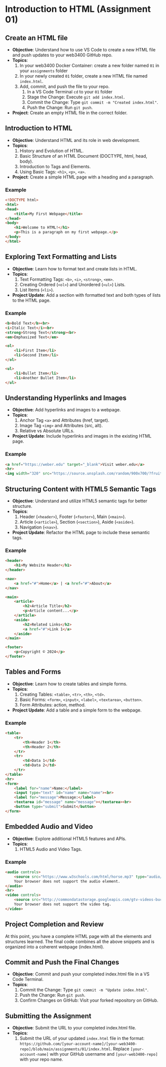 # Introduction to HTML (Assignment 01)

## Create an HTML file 
- **Objective**: Understand how to use VS Code to create a new HTML file and push updates to your web3400 GitHub repo.
- **Topics**:
  1. In your web3400 Docker Container: create a new folder named `01` in your `assignments` folder
  2. In your newly created `01` folder, create a new HTML file named `index.html`.
  3. Add, commit, and push the file to your repo.
     1. In a VS Code Terminal `cd` to your `01` folder
     2. Stage the Change: Execute `git add index.html`.
     3. Commit the Change: Type `git commit -m "Created index.html"`.
     4. Push the Change: Run `git push`.
- **Project**: Create an empty HTML file in the correct folder.

## Introduction to HTML
- **Objective**: Understand HTML and its role in web development.
- **Topics**:
  1. History and Evolution of HTML.
  2. Basic Structure of an HTML Document (DOCTYPE, html, head, body).
  3. Introduction to Tags and Elements.
  4. Using Basic Tags: `<h1>`, `<p>`, `<a>`.
- **Project**: Create a simple HTML page with a heading and a paragraph.

### Example
```html
<!DOCTYPE html>
<html>
<head>
    <title>My First Webpage</title>
</head>
<body>
    <h1>Welcome to HTML!</h1>
    <p>This is a paragraph on my first webpage.</p>
</body>
</html>
```

## Exploring Text Formatting and Lists
- **Objective**: Learn how to format text and create lists in HTML.
- **Topics**:
  1. Text Formatting Tags: `<b>`, `<i>`, `<strong>`, `<em>`.
  2. Creating Ordered (`<ol>`) and Unordered (`<ul>`) Lists.
  3. List Items (`<li>`).
- **Project Update**: Add a section with formatted text and both types of lists to the HTML page.

### Example
```html
<b>Bold Text</b><br>
<i>Italic Text</i><br>
<strong>Strong Text</strong><br>
<em>Emphasized Text</em>

<ol>
    <li>First Item</li>
    <li>Second Item</li>
</ol>

<ul>
    <li>Bullet Item</li>
    <li>Another Bullet Item</li>
</ul>
```

## Understanding Hyperlinks and Images
- **Objective**: Add hyperlinks and images to a webpage.
- **Topics**:
  1. Anchor Tag `<a>` and Attributes (href, target).
  2. Image Tag `<img>` and Attributes (src, alt).
  3. Relative vs Absolute URLs.
- **Project Update**: Include hyperlinks and images in the existing HTML page.

### Example
```html
<a href="https://weber.edu" target="_blank">Visit weber.edu</a>
<hr>
<img width="320" src="https://source.unsplash.com/random/900x700/?fruit" alt="Descriptive text for the image">
```

## Structuring Content with HTML5 Semantic Tags
- **Objective**: Understand and utilize HTML5 semantic tags for better structure.
- **Topics**:
  1. Header (`<header>`), Footer (`<footer>`), Main (`<main>`).
  2. Article (`<article>`), Section (`<section>`), Aside (`<aside>`).
  3. Navigation (`<nav>`).
- **Project Update**: Refactor the HTML page to include these semantic tags.

### Example
```html
<header>
    <h1>My Website Header</h1>
</header>

<nav>
    <a href="#">Home</a> | <a href="#">About</a>
</nav>

<main>
    <article>
        <h2>Article Title</h2>
        <p>Article content...</p>
    </article>
    <aside>
        <h2>Related Links</h2>
        <a href="#">Link 1</a>
    </aside>
</main>

<footer>
    <p>Copyright © 2024</p>
</footer>
```

## Tables and Forms
- **Objective**: Learn how to create tables and simple forms.
- **Topics**:
  1. Creating Tables: `<table>`, `<tr>`, `<th>`, `<td>`.
  2. Basic Forms: `<form>`, `<input>`, `<label>`, `<textarea>`, `<button>`.
  3. Form Attributes: action, method.
- **Project Update**: Add a table and a simple form to the webpage.

### Example
```html
<table>
    <tr>
        <th>Header 1</th>
        <th>Header 2</th>
    </tr>
    <tr>
        <td>Data 1</td>
        <td>Data 2</td>
    </tr>
</table>
<hr>
<form>
    <label for="name">Name:</label>
    <input type="text" id="name" name="name"><br>
    <label for="message">Message:</label>
    <textarea id="message" name="message"></textarea><br>
    <button type="submit">Submit</button>
</form>
```

## Embedded Audio and Video
- **Objective**: Explore additional HTML5 features and APIs.
- **Topics**:
  1. HTML5 Audio and Video Tags.
   
### Example
```html
<audio controls>
    <source src="https://www.w3schools.com/html/horse.mp3" type="audio/mpeg">
    Your browser does not support the audio element.
</audio>
<hr>
<video controls>
    <source src="http://commondatastorage.googleapis.com/gtv-videos-bucket/sample/BigBuckBunny.mp4" type="video/mp4">
    Your browser does not support the video tag.
</video>
```

## Project Completion and Review
At this point, you have a complete HTML page with all the elements and structures learned. The final code combines all the above snippets and is organized into a coherent webpage (index.html).

## Commit and Push the Final Changes
- **Objective**: Commit and push your completed index.html file in a VS Code Terminal.
- **Topics**:
  1. Commit the Change: Type `git commit -m "Update index.html"`.
  2. Push the Change: Run `git push`.
  3. Confirm Changes on GitHub: Visit your forked repository on GitHub.

## Submitting the Assignment
- **Objective**: Submit the URL to your completed index.html file.
- **Topics**:
  1. Submit the URL of your updated `index.html` file in the format: `https://github.com/[your-account-name]/[your-web3400-repo]/blob/main/assignments/01/index.html`. Replace `[your-account-name]` with your GitHub username and `[your-web3400-repo]` with your repo name.
